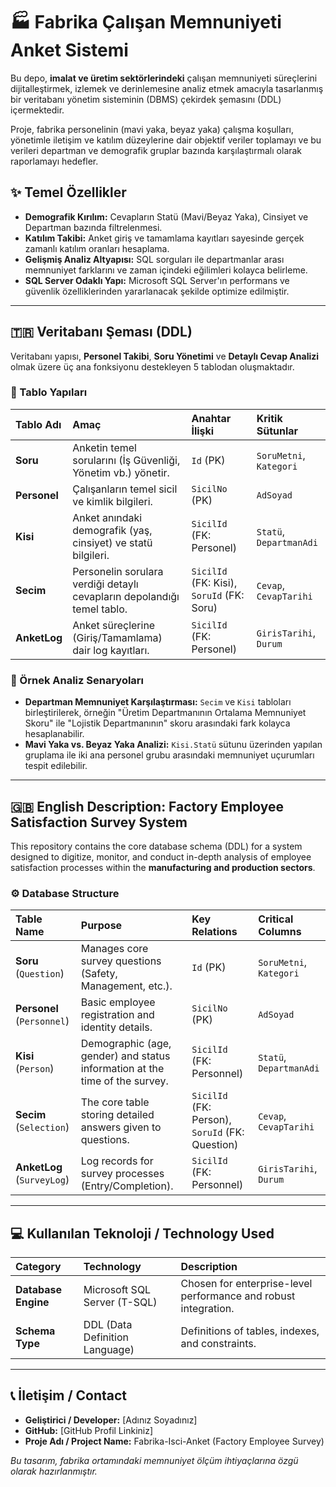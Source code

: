 # 🏭 Fabrika Çalışan Memnuniyeti Anket Sistemi

Bu depo, **imalat ve üretim sektörlerindeki** çalışan memnuniyeti süreçlerini dijitalleştirmek, izlemek ve derinlemesine analiz etmek amacıyla tasarlanmış bir veritabanı yönetim sisteminin (DBMS) çekirdek şemasını (DDL) içermektedir.

Proje, fabrika personelinin (mavi yaka, beyaz yaka) çalışma koşulları, yönetimle iletişim ve katılım düzeylerine dair objektif veriler toplamayı ve bu verileri departman ve demografik gruplar bazında karşılaştırmalı olarak raporlamayı hedefler.

## ✨ Temel Özellikler

* **Demografik Kırılım:** Cevapların Statü (Mavi/Beyaz Yaka), Cinsiyet ve Departman bazında filtrelenmesi.
* **Katılım Takibi:** Anket giriş ve tamamlama kayıtları sayesinde gerçek zamanlı katılım oranları hesaplama.
* **Gelişmiş Analiz Altyapısı:** SQL sorguları ile departmanlar arası memnuniyet farklarını ve zaman içindeki eğilimleri kolayca belirleme.
* **SQL Server Odaklı Yapı:** Microsoft SQL Server'ın performans ve güvenlik özelliklerinden yararlanacak şekilde optimize edilmiştir.

---

## 🇹🇷 Veritabanı Şeması (DDL)

Veritabanı yapısı, **Personel Takibi**, **Soru Yönetimi** ve **Detaylı Cevap Analizi** olmak üzere üç ana fonksiyonu destekleyen 5 tablodan oluşmaktadır.

### 💾 Tablo Yapıları

| Tablo Adı | Amaç | Anahtar İlişki | Kritik Sütunlar |
| :--- | :--- | :--- | :--- |
| **Soru** | Anketin temel sorularını (İş Güvenliği, Yönetim vb.) yönetir. | `Id` (PK) | `SoruMetni`, `Kategori` |
| **Personel** | Çalışanların temel sicil ve kimlik bilgileri. | `SicilNo` (PK) | `AdSoyad` |
| **Kisi** | Anket anındaki demografik (yaş, cinsiyet) ve statü bilgileri. | `SicilId` (FK: Personel) | `Statü`, `DepartmanAdi` |
| **Secim** | Personelin sorulara verdiği detaylı cevapların depolandığı temel tablo. | `SicilId` (FK: Kisi), `SoruId` (FK: Soru) | `Cevap`, `CevapTarihi` |
| **AnketLog** | Anket süreçlerine (Giriş/Tamamlama) dair log kayıtları. | `SicilId` (FK: Personel) | `GirisTarihi`, `Durum` |

### 🔗 Örnek Analiz Senaryoları

* **Departman Memnuniyet Karşılaştırması:** `Secim` ve `Kisi` tabloları birleştirilerek, örneğin "Üretim Departmanının Ortalama Memnuniyet Skoru" ile "Lojistik Departmanının" skoru arasındaki fark kolayca hesaplanabilir.
* **Mavi Yaka vs. Beyaz Yaka Analizi:** `Kisi.Statü` sütunu üzerinden yapılan gruplama ile iki ana personel grubu arasındaki memnuniyet uçurumları tespit edilebilir.

---

## 🇬🇧 English Description: Factory Employee Satisfaction Survey System

This repository contains the core database schema (DDL) for a system designed to digitize, monitor, and conduct in-depth analysis of employee satisfaction processes within the **manufacturing and production sectors**.

### ⚙️ Database Structure

| Table Name | Purpose | Key Relations | Critical Columns |
| :--- | :--- | :--- | :--- |
| **Soru** (`Question`) | Manages core survey questions (Safety, Management, etc.). | `Id` (PK) | `SoruMetni`, `Kategori` |
| **Personel** (`Personnel`) | Basic employee registration and identity details. | `SicilNo` (PK) | `AdSoyad` |
| **Kisi** (`Person`) | Demographic (age, gender) and status information at the time of the survey. | `SicilId` (FK: Personnel) | `Statü`, `DepartmanAdi` |
| **Secim** (`Selection`) | The core table storing detailed answers given to questions. | `SicilId` (FK: Person), `SoruId` (FK: Question) | `Cevap`, `CevapTarihi` |
| **AnketLog** (`SurveyLog`) | Log records for survey processes (Entry/Completion). | `SicilId` (FK: Personnel) | `GirisTarihi`, `Durum` |

---

## 💻 Kullanılan Teknoloji / Technology Used

| Category | Technology | Description |
| :--- | :--- | :--- |
| **Database Engine** | Microsoft SQL Server (T-SQL) | Chosen for enterprise-level performance and robust integration. |
| **Schema Type** | DDL (Data Definition Language) | Definitions of tables, indexes, and constraints. |

---

## 📞 İletişim / Contact

* **Geliştirici / Developer:** [Adınız Soyadınız]
* **GitHub:** [GitHub Profil Linkiniz]
* **Proje Adı / Project Name:** Fabrika-Isci-Anket (Factory Employee Survey)

*Bu tasarım, fabrika ortamındaki memnuniyet ölçüm ihtiyaçlarına özgü olarak hazırlanmıştır.*
